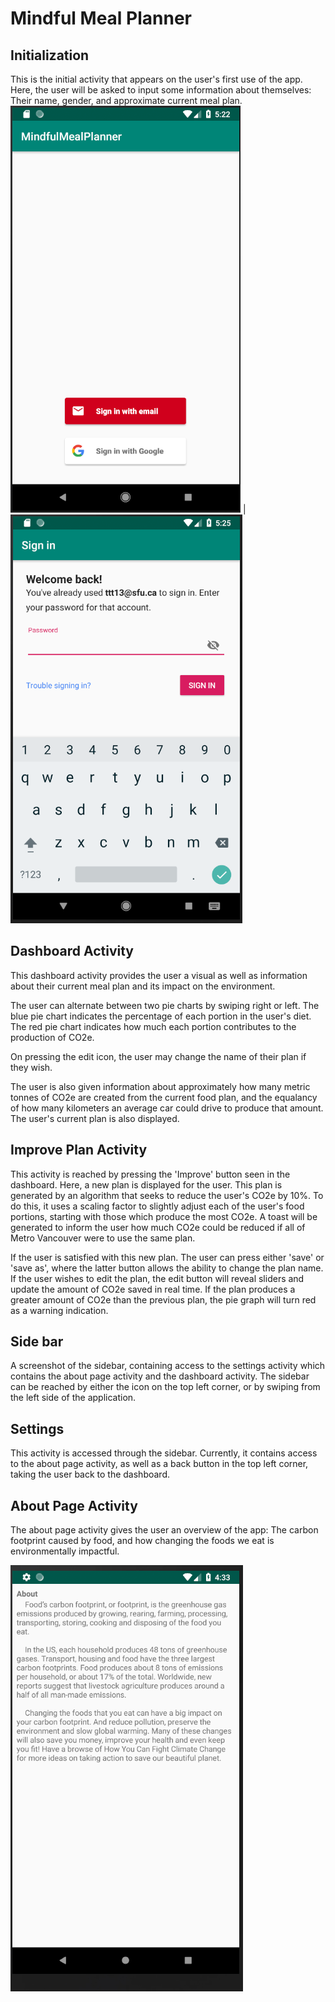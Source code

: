 # Mindful Meal Planner 

## Initialization
This is the initial activity that appears on the user's first use of the app. Here, the user will be asked to input some information about themselves: Their name, gender, and approximate current meal plan.
![alt text](ReadmePic/Register.PNG) | ![alt text](ReadmePic/signInExisting.PNG)


## Dashboard Activity
This dashboard activity provides the user a visual as well as information about their current meal plan and its impact on the environment.




The user can alternate between two pie charts by swiping right or left. The blue pie chart indicates the percentage of each portion in the user's diet. The red pie chart indicates how much each portion contributes to the production of CO2e.


On pressing the edit icon, the user may change the name of their plan if they wish.





 
The user is also given information about approximately how many metric tonnes of CO2e are created from the current food plan, and the equalancy of how many kilometers an average car could drive to produce that amount.
The user's current plan is also displayed. 

## Improve Plan Activity
This activity is reached by pressing the 'Improve' button seen in the dashboard. Here, a new plan is displayed for the user. This plan is generated by an algorithm that seeks to reduce the user's CO2e by 10%. To do this, it uses a scaling factor to slightly adjust each of the user's food portions, starting with those which produce the most CO2e.
A toast will be generated to inform the user how much CO2e could be reduced if all of Metro Vancouver were to use the same plan.



If the user is satisfied with this new plan. The user can press either 'save' or 'save as', where the latter button allows the ability to change the plan name.
If the user wishes to edit the plan, the edit button will reveal sliders and update the amount of CO2e saved in real time. If the plan produces a greater amount of CO2e than the previous plan, the pie graph will turn red as a warning indication.





## Side bar
A screenshot of the sidebar, containing access to the settings activity which contains the about page activity and the dashboard activity. The sidebar can be reached by either the icon on the top left corner, or by swiping from the left side of the application.





## Settings 
This activity is accessed through the sidebar. Currently, it contains access to the about page activity, as well as a back button in the top left corner, taking the user back to the dashboard.





## About Page Activity
The about page activity gives the user an overview of the app: The carbon footprint caused by food, and how changing the foods we eat is environmentally impactful.


![alt text](ReadmePic/aboutActivity.PNG)


